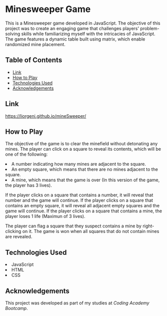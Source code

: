 <h1> Minesweeper Game</h1> 
This is a Minesweeper game developed in JavaScript. The objective of this project was to create an engaging game that challenges players' problem-solving skills while familiarizing myself with the intricacies of JavaScript. The game features a dynamic table built using matrix, which enable randomized mine placement.

<h2>Table of Contents</h2>

- [Link](#link)
- [How to Play](#how-to-play)
- [Technologies Used](#technologies-used)
- [Acknowledgements](#acknowledgements)

## Link

https://liorgeni.github.io/mineSweeper/

## How to Play

The objective of the game is to clear the minefield without detonating any mines. The player can click on a square to reveal its contents, which will be one of the following:
<li>A number indicating how many mines are adjacent to the square.</li>
<li>An empty square, which means that there are no mines adjacent to the square.</li>
<li>A mine, which means that the game is over (In this version of the game, the player has 3 lives).</li>

If the player clicks on a square that contains a number, it will reveal that number and the game will continue. If the player clicks on a square that contains an empty square, it will reveal all adjacent empty squares and the game will continue. If the player clicks on a square that contains a mine, the player loses 1 life (Maximun of 3 lives).

The player can flag a square that they suspect contains a mine by right-clicking on it. The game is won when all squares that do not contain mines are revealed.


## Technologies Used

<li> JavaScript</li>
<li>HTML</li>
<li>CSS</li>

## Acknowledgements

This project was developed as part of my studies at <i>Coding Academy Bootcamp</i>.

